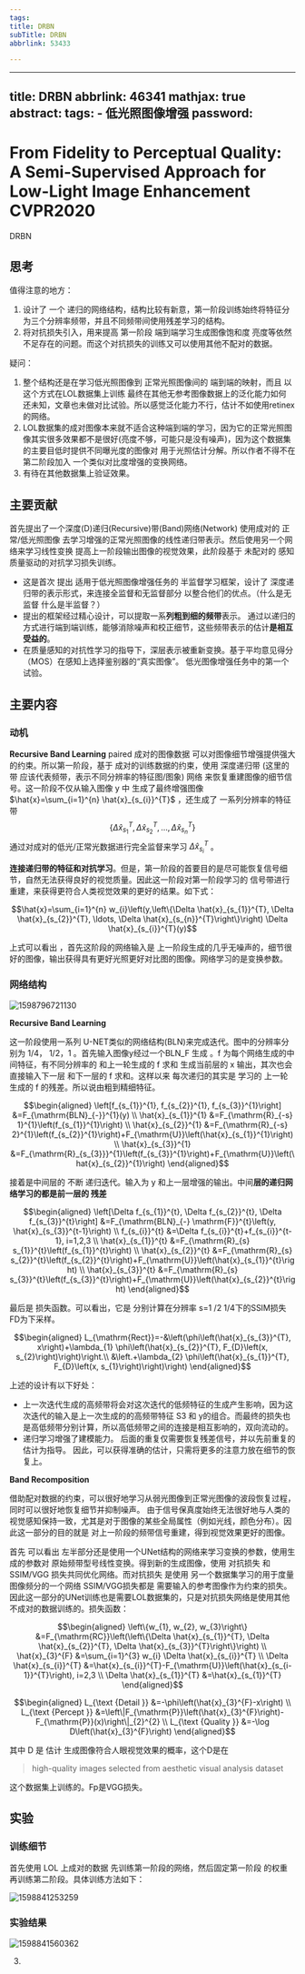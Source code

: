 ```yaml
---
tags:
title: DRBN
subTitle: DRBN
abbrlink: 53433

---
```

---
title: DRBN
abbrlink: 46341
mathjax: true
abstract:
tags:
	- 低光照图像增强
password:
---


<!--more-->

# From Fidelity to Perceptual Quality: A Semi-Supervised Approach for Low-Light Image Enhancement  CVPR2020

DRBN

## 思考

值得注意的地方：

1. 设计了 一个 递归的网络结构，结构比较有新意，第一阶段训练始终将特征分为三个分辨率频带，并且不同频带间使用残差学习的结构。
2. 将对抗损失引入，用来提高 第一阶段 端到端学习生成图像饱和度 亮度等依然不足存在的问题。而这个对抗损失的训练又可以使用其他不配对的数据。

疑问：

1. 整个结构还是在学习低光照图像到 正常光照图像间的 端到端的映射，而且 以这个方式在LOL数据集上训练 最终在其他无参考图像数据上的泛化能力如何 还未知，文章也未做对比试验。所以感觉泛化能力不行，估计不如使用retinex的网络。
2. LOL数据集的成对图像本来就不适合这种端到端的学习，因为它的正常光照图像其实很多效果都不是很好(亮度不够，可能只是没有噪声)，因为这个数据集的主要目低时提供不同曝光度的图像对 用于光照估计分解。所以作者不得不在第二阶段加入 一个类似对比度增强的变换网络。
3. 有待在其他数据集上验证效果。



## 主要贡献

首先提出了一个深度(D)递归(Recursive)带(Band)网络(Network)  使用成对的 正常/低光照图像  去学习增强的正常光照图像的线性递归带表示。然后使用另一个网络来学习线性变换 提高上一阶段输出图像的视觉效果，此阶段基于 未配对的 感知质量驱动的对抗学习损失训练。

* 这是首次 提出 适用于低光照图像增强任务的 半监督学习框架，设计了 深度递归带的表示形式，来连接全监督和无监督部分 以整合他们的优点。（什么是无监督 什么是半监督？）
* 提出的框架经过精心设计，可以提取一系**列粗到细的频带**表示。 通过以递归的方式进行端到端训练，能够消除噪声和校正细节，这些频带表示的估计**是相互受益的**。
* 在质量感知的对抗性学习的指导下，深层表示被重新变换。基于平均意见得分（MOS）在感知上选择鉴别器的“真实图像”。 低光图像增强任务中的第一个试验。



## 主要内容

### 动机

**Recursive Band Learning** paired 成对的图像数据 可以对图像细节增强提供强大的约束。所以第一阶段，基于 成对的训练数据的约束，使用  深度递归带 (这里的带 应该代表频带，表示不同分辨率的特征图/图象) 网络 来恢复重建图像的细节信号。这一阶段不仅从输入图像 y 中 生成了最终增强图像 $\hat{x}=\sum_{i=1}^{n} \hat{x}_{s_{i}}^{T}$  ，还生成了  一系列分辨率的特征带 $$\left\{\Delta \hat{x}_{s_{1}}^{T}, \Delta \hat{x}_{s_{2}}^{T}, \ldots, \Delta \hat{x}_{s_{n}}^{T}\right\}$$  通过对成对的低光/正常光数据进行完全监督来学习 $\Delta \hat{x}_{s_{i}}^{T}$ 。

**连接递归带的特征和对抗学习**。但是，第一阶段的首要目的是尽可能恢复信号细节，自然无法获得良好的视觉质量。因此这一阶段对第一阶段学习的 信号带进行重建，来获得更符合人类视觉效果的更好的结果。如下式：

$$\hat{x}=\sum_{i=1}^{n} w_{i}\left(y,\left\{\Delta \hat{x}_{s_{1}}^{T}, \Delta \hat{x}_{s_{2}}^{T}, \ldots, \Delta \hat{x}_{s_{n}}^{T}\right\}\right) \Delta \hat{x}_{s_{i}}^{T}(y)$$





上式可以看出 ，首先这阶段的网络输入是 上一阶段生成的几乎无噪声的，细节很好的图像，输出获得具有更好光照更好对比图的图像。网络学习的是变换参数。

### 网络结构

![1598796721130](https://cdn.jsdelivr.net/gh/changruowang/cloudimg/img/20210508212517.png)

**Recursive Band Learning**  

这一阶段使用一系列 U-NET类似的网络结构(BLN)来完成迭代。图中的分辨率分别为 1/4， 1/2，1 。首先输入图像y经过一个BLN_F 生成 。f 为每个网络生成的中间特征，有不同分辨率的 和上一轮生成的 f 求和 生成当前层的 x 输出，其次也会直接输入下一层 和下一层的 f 求和。这样以来 每次递归的其实是 学习的 上一轮 生成的 f 的残差。所以说由粗到精细特征。

$$\begin{aligned}
\left[f_{s_{1}}^{1}, f_{s_{2}}^{1}, f_{s_{3}}^{1}\right] &=F_{\mathrm{BLN}_{-}}^{1}(y) \\
\hat{x}_{s_{1}}^{1} &=F_{\mathrm{R}_{-s} 1}^{1}\left(f_{s_{1}}^{1}\right) \\
\hat{x}_{s_{2}}^{1} &=F_{\mathrm{R}_{-s} 2}^{1}\left(f_{s_{2}}^{1}\right)+F_{\mathrm{U}}\left(\hat{x}_{s_{1}}^{1}\right) \\
\hat{x}_{s_{3}}^{1} &=F_{\mathrm{R}_{s_{3}}}^{1}\left(f_{s_{3}}^{1}\right)+F_{\mathrm{U}}\left(\hat{x}_{s_{2}}^{1}\right)
\end{aligned}$$

接着是中间层的 不断 递归迭代。输入为 y 和上一层增强的输出。中间**层的递归网络学习的都是前一层的 残差**

$$\begin{aligned}
\left[\Delta f_{s_{1}}^{t}, \Delta f_{s_{2}}^{t}, \Delta f_{s_{3}}^{t}\right] &=F_{\mathrm{BLN}_{-} \mathrm{F}}^{t}\left(y, \hat{x}_{s_{3}}^{t-1}\right) \\
f_{s_{i}}^{t} &=\Delta f_{s_{i}}^{t}+f_{s_{i}}^{t-1}, i=1,2,3 \\
\hat{x}_{s_{1}}^{t} &=F_{\mathrm{R}_{s} s_{1}}^{t}\left(f_{s_{1}}^{t}\right) \\
\hat{x}_{s_{2}}^{t} &=F_{\mathrm{R}_{s} s_{2}}^{t}\left(f_{s_{2}}^{t}\right)+F_{\mathrm{U}}\left(\hat{x}_{s_{1}}^{t}\right) \\
\hat{x}_{s_{3}}^{t} &=F_{\mathrm{R}_{s} s_{3}}^{t}\left(f_{s_{3}}^{t}\right)+F_{\mathrm{U}}\left(\hat{x}_{s_{2}}^{t}\right)
\end{aligned}$$

最后是 损失函数。可以看出，它是 分别计算在分辨率 s=1 /2 1/4下的SSIM损失  FD为下采样。

$$\begin{aligned}
L_{\mathrm{Rect}}=-&\left(\phi\left(\hat{x}_{s_{3}}^{T}, x\right)+\lambda_{1} \phi\left(\hat{x}_{s_{2}}^{T}, F_{D}\left(x, s_{2}\right)\right)\right.\\
&\left.+\lambda_{2} \phi\left(\hat{x}_{s_{1}}^{T}, F_{D}\left(x, s_{1}\right)\right)\right)
\end{aligned}$$

上述的设计有以下好处：

* 上一次迭代生成的高频带将会对这次迭代的低频特征的生成产生影响，因为这次迭代的输入是上一次生成的的高频带特征 S3 和 y的组合。而最终的损失也是高低频带分别计算，所以高低频带之间的连接是相互影响的，双向流动的。
* 递归学习增强了建模能力。 后面的重复仅需要恢复残差信号，并以先前重复的估计为指导。 因此，可以获得准确的估计，只需将更多的注意力放在细节的恢复上。

**Band Recomposition**

借助配对数据的约束，可以很好地学习从弱光图像到正常光图像的波段恢复过程，同时可以很好地恢复细节并抑制噪声。 由于信号保真度始终无法很好地与人类的视觉感知保持一致，尤其是对于图像的某些全局属性（例如光线，颜色分布）。因此这一部分的目的就是 对上一阶段的频带信号重建，得到视觉效果更好的图像。

首先	可以看出 左半部分还是使用一个UNet结构的网络来学习变换的参数，使用生成的参数对 原始频带型号线性变换。得到新的生成图像，使用 对抗损失 和 SSIM/VGG 损失共同优化网络。而对抗损失 是使用 另一个数据集学习的用于度量图像频分的一个网络 SSIM/VGG损失都是 需要输入的参考图像作为约束的损失。因此这一部分的UNet训练也是需要LOL数据集的，只是对抗损失网络是使用其他不成对的数据训练的。
​		损失函数：

$$\begin{aligned}
\left\{w_{1}, w_{2}, w_{3}\right\} &=F_{\mathrm{RC}}\left(\left\{\Delta \hat{x}_{s_{1}}^{T}, \Delta \hat{x}_{s_{2}}^{T}, \Delta \hat{x}_{s_{3}}^{T}\right\}\right) \\
\hat{x}_{3}^{F} &=\sum_{i=1}^{3} w_{i} \Delta \hat{x}_{s_{i}}^{T} \\
\Delta \hat{x}_{s_{i}}^{T} &=\hat{x}_{s_{i}}^{T}-F_{\mathrm{U}}\left(\hat{x}_{s_{i-1}}^{T}\right), i=2,3 \\
\Delta \hat{x}_{s_{1}}^{T} &=\hat{x}_{s_{1}}^{T}
\end{aligned}$$

$$\begin{aligned}
L_{\text {Detail }} &=-\phi\left(\hat{x}_{3}^{F}-x\right) \\
L_{\text {Percept }} &=\left\|F_{\mathrm{P}}\left(\hat{x}_{3}^{F}\right)-F_{\mathrm{P}}(x)\right\|_{2}^{2} \\
L_{\text {Quality }} &=-\log D\left(\hat{x}_{3}^{F}\right)
\end{aligned}$$

其中 D 是 估计 生成图像符合人眼视觉效果的概率，这个D是在

> high-quality images selected from aesthetic visual analysis dataset

这个数据集上训练的。Fp是VGG损失。



## 实验

### 训练细节

首先使用 LOL 上成对的数据 先训练第一阶段的网络，然后固定第一阶段 的权重 再训练第二阶段。具体训练方法如下：

![1598841253259](https://cdn.jsdelivr.net/gh/changruowang/cloudimg/img/20210424120152.png)

### 实验结果

![1598841560362](https://cdn.jsdelivr.net/gh/changruowang/cloudimg/img/20210424120157.png)



3. 



